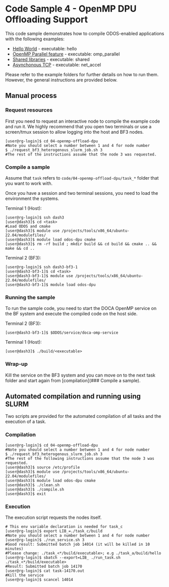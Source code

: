 # Code Sample 4 - OpenMP DPU Offloading Support

This code sample demonstrates how to compile ODOS-enabled applications with the following examples:

* [Hello World](./task_a) - executable: hello
* [OpenMP Parallel feature](./task_b) - executable: omp_parallel
* [Shared libraries](./task_c) - executable: shared
* [Asynchonous TCP](./task_d) - executable: net_accel

Please refer to the example folders for further details on how to run them. However, the general instructions are provided below.

## Manual process

### Request resources

First you need to request an interactive node to compile the example code and run it. We highly recommend that you open two terminals or use a screen/tmux session to allow logging into the host and BF3 nodes.

```
[user@rg-login]$ cd 04-openmp-offload-dpu
#Note you should select a number between 1 and 4 for node number
$ ./request_bf3_heterogenous_slurm_job.sh 3
#The rest of the instructions assume that the node 3 was requested.
```

### Compile a sample

Assume that `task` refers to `code/04-openmp-offload-dpu/task_*` folder that you want to work with.

Once you have a session and two terminal sessions, you need to load the environment the systems.

Terminal 1 (Host):

```
[user@rg-login]$ ssh dash3
[user@dash3]$ cd <task>
#Load ODOS and cmake
[user@dash3]$ module use /projects/tools/x86_64/ubuntu-22.04/modulefiles/
[user@dash3]$ module load odos-dpu cmake
[user@dash3]$ rm -rf build ; mkdir build && cd build && cmake .. && make && cd ..
```

Terminal 2 (BF3):

```
[user@rg-login]$ ssh dash3-bf3-1
[user@dash3-bf3-1]$ cd <task>
[user@dash3-bf3-1]$ module use /projects/tools/x86_64/ubuntu-22.04/modulefiles/
[user@dash3-bf3-1]$ module load odos-dpu
```

### Running the sample

To run the sample code, you need to start the DOCA OpenMP service on the BF system and execute the compiled code on the host side.

Terminal 2 (BF3):

```
[user@dash3-bf3-1]$ $ODOS/service/doca-omp-service
```

Terminal 1 (Host):

```
[user@dash3]$ ./build/<executable>
```

### Wrap-up

Kill the service on the BF3 system and you can move on to the next task folder and start again from [compilation](### Compile a sample).

## Automated compilation and running using SLURM

Two scripts are provided for the automated compilation of all tasks and the execution of a task.

### Compilation

```
[user@rg-login]$ cd 04-openmp-offload-dpu
#Note you should select a number between 1 and 4 for node number
$ ./request_bf3_heterogenous_slurm_job.sh 3
#The rest of the following instructions assume that the node 3 was requested.
[user@dash3]$ source /etc/profile
[user@dash3]$ module use /projects/tools/x86_64/ubuntu-22.04/modulefiles/
[user@dash3]$ module load odos-dpu cmake
[user@dash3]$ ./clean.sh
[user@dash3]$ ./compile.sh
[user@dash3]$ exit
```

### Execution

The execution script requests the nodes itself.

```
# This env variable declaration is needed for task_c
[user@rg-login]$ export LIB_=./task_c/build
#Note you should select a number between 1 and 4 for node number
[user@rg-login]$ ./run_service.sh 3
#Good result: Submitted batch job 14014 (it will be killed in 10 minutes)
#Please change: ./task_<*/build/executable>; e.g ./task_a/build/hello
[user@rg-login]$ sbatch --export=LIB_ ./run_task.sh ./task_<*/build/executable>
#Result: Submitted batch job 14170
[user@rg-login]$ cat task-14170.out
#Kill the service
[user@rg-login]$ scancel 14014
```
